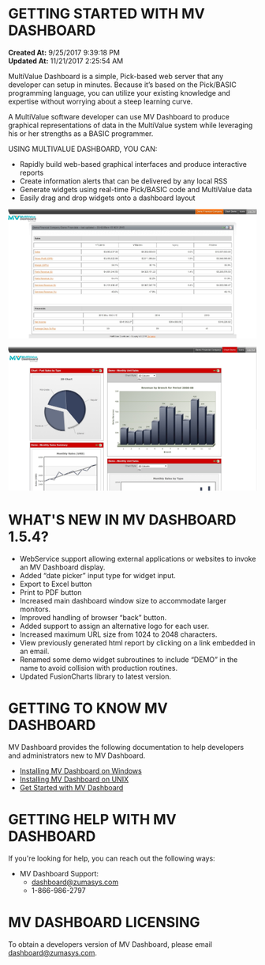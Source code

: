 # GETTING STARTED WITH MV DASHBOARD

**Created At:** 9/25/2017 9:39:18 PM  
**Updated At:** 11/21/2017 2:25:54 AM  


MultiValue Dashboard is a simple, Pick-based web server that any developer can setup in minutes. Because it’s based on the Pick/BASIC programming language, you can utilize your existing knowledge and expertise without worrying about a steep learning curve.

A MultiValue software developer can use MV Dashboard to produce graphical representations of data in the MultiValue system while leveraging his or her strengths as a BASIC programmer.

USING MULTIVALUE DASHBOARD, YOU CAN:

- Rapidly build web-based graphical interfaces and produce interactive reports
- Create information alerts that can be delivered by any local RSS
- Generate widgets using real-time Pick/BASIC code and MultiValue data
- Easily drag and drop widgets onto a dashboard layout




![](./image001.jpg)

![](./image003.jpg)

# WHAT'S NEW IN MV DASHBOARD 1.5.4?

- WebService support allowing external applications or websites to invoke an MV Dashboard display.
- Added “date picker” input type for widget input.
- Export to Excel button
- Print to PDF button
- Increased main dashboard window size to accommodate larger monitors.
- Improved handling of browser “back” button.
- Added support to assign an alternative logo for each user.
- Increased maximum URL size from 1024 to 2048 characters.
- View previously generated html report by clicking on a link embedded in an email.
- Renamed some demo widget subroutines to include “DEMO” in the name to avoid collision with production routines.
- Updated FusionCharts library to latest version.


# 


# GETTING TO KNOW MV DASHBOARD

MV Dashboard provides the following documentation to help developers and administrators new to MV Dashboard.

- [Installing MV Dashboard on Windows](install-mv-dashboard-windows)
- [Installing MV Dashboard on UNIX](install-mv-dashboard-unix)
- [Get Started with MV Dashboard](introduction-to-mv-dashboard)




# GETTING HELP WITH MV DASHBOARD

If you're looking for help, you can reach out the following ways:

- MV Dashboard Support:
    - [dashboard@zumasys.com](mailto:dashboard@zumasys.com)
    - 1-866-986-2797




# MV DASHBOARD LICENSING

To obtain a developers version of MV Dashboard, please email [dashboard@zumasys.com](mailto:dashboard@zumasys.com).

